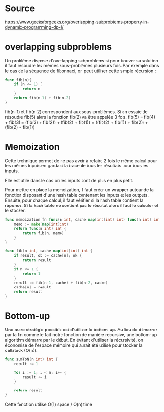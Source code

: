 # Source
https://www.geeksforgeeks.org/overlapping-subproblems-property-in-dynamic-programming-dp-1/
# overlapping subproblems
Un problème dispose d'overlapping subproblems si pour trouver sa solution il faut résoudre les mêmes sous-problèmes plusieurs fois.
Par exemple dans le cas de la séquence de fibonnaci, on peut utiliser cette simple récursion :
```go
func fib(n){
    if (n <= 1) {
        return n
    }
    return fib(n-1) + fib(n-2)
}
```
fib(n-1) et fib(n-2) correspondent aux sous-problèmes.
Si on essaie de résoudre fib(5) alors la fonction fib(2) va être appelée 3 fois.
fib(5) = fib(4) + fib(3) = (fib(3) + fib(2)) + (fib(2) + fib(1)) = ((fib(2) + fib(1)) + fib(2)) + (fib(2) + fib(1))

# Memoization
Cette technique permet de ne pas avoir à refaire 2 fois le même calcul pour les mêmes inputs en gardant la trace de tous les résultats pour tous les inputs.

Elle est utile dans le cas où les inputs sont de plus en plus petit.

Pour mettre en place la memoization, il faut créer un wrapper autour de la fonction disposant d'une hash table contenant les inputs et les outputs.
Ensuite, pour chaque calcul, il faut vérifier si la hash table contient la réponse.
Si la hash table ne contient pas le résultat alors il faut le calculer et le stocker.

```go
func memoization(fn func(n int, cache map[int]int) int) func(n int) int {
	memo := make(map[int]int)
	return func(n int) int {
		return fib(n, memo)
	}
}

func fib(n int, cache map[int]int) int {
	if result, ok := cache[n]; ok {
		return result
	}
	if n <= 1 {
		return 1
	}
	result := fib(n-1, cache) + fib(n-2, cache)
	cache[n] = result
	return result
}
```


# Bottom-up
Une autre stratégie possible est d'utiliser le bottom-up.
Au lieu de démarrer par la fin comme le fait notre fonction de manière recursive, une bottom-up algorithm démarre par le début.
En évitant d'utiliser la récursivité, on économise de l'espace mémoire qui aurait été utilisé pour stocker la callstack (O(n)).

```go
func sumToN(n int) int {
    result := 1

    for i := 1; i < n; i++ {
        result += i
    }

	return result
}
```
Cette fonction utilise O(1) space / O(n) time
